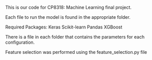 This is our code for CP8318: Machine Learning final project.

Each file to run the model is found in the appropriate folder. 

Required Packages:
Keras
Scikit-learn
Pandas
XGBoost

There is a file in each folder that contains the parameters for each configuration. 

Feature selection was performed using the feature_selection.py file
